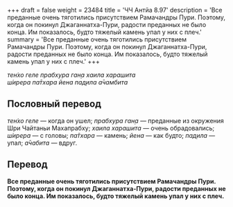 +++
draft = false
weight = 23484
title = 'ЧЧ Антйа 8.97'
description = 'Все преданные очень тяготились присутствием Рамачандры Пури. Поэтому, когда он покинул Джаганнатха-Пури, радости преданных не было конца. Им показалось, будто тяжелый камень упал у них с плеч.'
summary = 'Все преданные очень тяготились присутствием Рамачандры Пури. Поэтому, когда он покинул Джаганнатха-Пури, радости преданных не было конца. Им показалось, будто тяжелый камень упал у них с плеч.'
+++

_тен̇хо геле прабхура ган̣а хаила харашита  
ш́ирера па̄тхара йена пад̣ила а̄чамбита_

## Пословный перевод

_тен̇хо_ _геле_ — когда он ушел; _прабхура_ _ган̣а_ — преданные из окружения Шри Чайтаньи Махапрабху; _хаила_ _харашита_ — очень обрадовались; _ш́ирера_ — с головы; _па̄тхара_ — камень; _йена_ — как будто; _пад̣ила_ — упал; _а̄чабита_ — вдруг.

## Перевод

**Все преданные очень тяготились присутствием Рамачандры Пури. Поэтому, когда он покинул Джаганнатха-Пури, радости преданных не было конца. Им показалось, будто тяжелый камень упал у них с плеч.**
